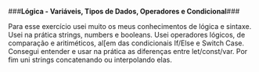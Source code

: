 
 ###**Lógica - Variáveis, Tipos de Dados, Operadores e Condicional**###

  Para esse exercício usei muito os meus conhecimentos de lógica e sintaxe.
  Usei na prática strings, numbers e booleans.
  Usei operadores lógicos, de comparação e aritiméticos, al[em das condicionais If/Else e Switch Case.
  Consegui entender e usar na prática as diferenças entre let/const/var.
  Por fim uni strings concatenando ou interpolando elas.


